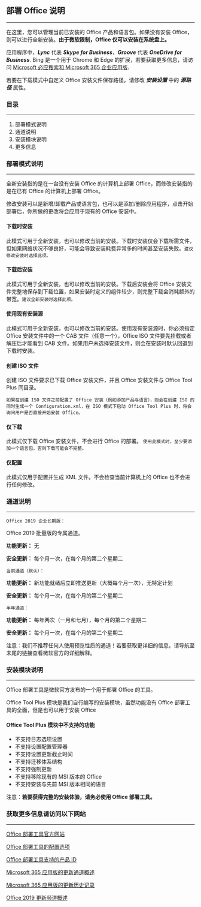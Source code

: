 ## 部署 Office 说明

---

在这里，您可以管理当前已安装的 Office 产品和语言包。如果没有安装 Office，则可以进行全新安装。**由于微软限制，Office 仅可以安装在系统盘上。**

应用程序中，***Lync*** 代表 ***Skype for Business***，***Groove*** 代表 ***OneDrive for Business***. Bing 是一个用于 Chrome 和 Edge 的扩展，若要获取更多信息，请访问 [Microsoft 必应搜索和 Microsoft 365 企业应用版](https://docs.microsoft.com/zh-cn/deployoffice/microsoft-search-bing).

若要在下载模式中自定义 Office 安装文件保存路径，请修改 ***安装设置*** 中的 ***源路径*** 属性。

### 目录

---

1. 部署模式说明
2. 通道说明
3. 安装模块说明
4. 更多信息

### 部署模式说明

---

全新安装指的是在一台没有安装 Office 的计算机上部署 Office，而修改安装指的是在已有 Office 的计算机上部署 Office。

修改安装可以是新增/卸载产品或语言包，也可以是添加/删除应用程序，点击开始部署后，你所做的更改将会应用于现有的 Office 安装中。

#### 下载时安装

此模式可用于全新安装，也可以修改当前的安装。下载时安装仅会下载所需文件，但如果网络状况不够良好，可能会导致安装耗费异常多的时间甚至安装失败。`建议修改安装时选择此项。`

#### 下载后安装

此模式可用于全新安装，也可以修改当前的安装。下载后安装会将 Office 安装文件完整地保存到下载位置，如果安装时定义的组件较少，则完整下载会消耗额外的带宽。`建议全新安装时选择此项。`

#### 使用现有安装源

此模式可用于全新安装，也可以修改当前的安装。使用现有安装源时，你必须指定 Office 安装文件中的一个 CAB 文件（任意一个），Office ISO 文件要先挂载或者解压后才能看到 CAB 文件。如果用户未选择安装文件，则会在安装时默认回退到下载时安装。

#### 创建 ISO 文件

创建 ISO 文件要求已下载 Office 安装文件，并且 Office 安装文件与 Office Tool Plus 同目录。

`如果在创建 ISO 文件之前配置了 Office 安装（例如添加产品与语言），则会在创建 ISO 的同时生成一个 Configuration.xml，在 ISO 模式下启动 Office Tool Plus 时，将会询问用户是否直接开始安装 Office。`

#### 仅下载

此模式仅下载 Office 安装文件，不会进行 Office 的部署。
`使用此模式时，至少要添加一个语言包，否则下载可能会不完整。`

#### 仅配置

此模式仅用于配置并生成 XML 文件。不会检查当前计算机上的 Office 也不会进行任何修改。

### 通道说明

---

`Office 2019 企业长期版：`

Office 2019 批量版的专属通道。

**功能更新：** 无

**安全更新：** 每个月一次，在每个月的第二个星期二

`当前通道（默认）：`

**功能更新：** 新功能就绪后立即推送更新（大概每个月一次），无特定计划

**安全更新：** 每个月一次，在每个月的第二个星期二

`半年通道：`

**功能更新：** 每年两次（一月和七月），每个月的第二个星期二

**安全更新：** 每个月一次，在每个月的第二个星期二

注意：我们不推荐任何人使用预览性质的通道！若要获取更详细的信息，请导航至末尾的链接查看微软官方的详细解释。

### 安装模块说明

---

Office 部署工具是微软官方发布的一个用于部署 Office 的工具。

Office Tool Plus 模块是我们自行编写的安装模块，虽然功能没有 Office 部署工具的全面，但是也可以用于安装 Office

#### Office Tool Plus 模块中不支持的功能

- 不支持日志选项设置
- 不支持设置配置管理器
- 不支持设置更新截止时间
- 不支持迁移体系结构
- 不支持强制更新
- 不支持移除现有的 MSI 版本的 Office
- 不支持安装与先前 MSI 版本相同的语言

注意：**若要获得完整的安装体验，请务必使用 Office 部署工具。**

### 获取更多信息请访问以下网站

---

[Office 部署工具官方网站](https://aka.ms/ODT)

[Office 部署工具的配置选项](https://docs.microsoft.com/zh-cn/DeployOffice/configuration-options-for-the-office-2016-deployment-tool)

[Office 部署工具支持的产品 ID](https://docs.microsoft.com/zh-cn/office365/troubleshoot/installation/product-ids-supported-office-deployment-click-to-run)

[Microsoft 365 应用版的更新通道概述](https://docs.microsoft.com/zh-cn/deployoffice/overview-update-channels)

[Microsoft 365 应用版的更新历史记录](https://docs.microsoft.com/zh-cn/officeupdates/update-history-microsoft365-apps-by-date)

[Office 2019 更新频道概述](https://docs.microsoft.com/zh-cn/DeployOffice/office2019/update#update-channel-for-office-2019)
